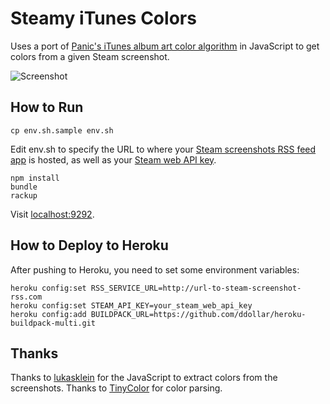 # Steamy iTunes Colors

Uses a port of [Panic's iTunes album art color algorithm](http://www.panic.com/blog/2012/12/itunes-11-and-colors/) in JavaScript to get colors from a given Steam screenshot.

![Screenshot](https://raw.githubusercontent.com/moneypenny/steamy-screenshots/master/screenshot.png)

## How to Run

    cp env.sh.sample env.sh

Edit env.sh to specify the URL to where your
[Steam screenshots RSS feed app](https://github.com/moneypenny/steam-screenshots-rss)
is hosted, as well as your [Steam web API key](http://steamcommunity.com/dev).

    npm install
    bundle
    rackup

Visit [localhost:9292](http://localhost:9292).

## How to Deploy to Heroku

After pushing to Heroku, you need to set some environment variables:

    heroku config:set RSS_SERVICE_URL=http://url-to-steam-screenshot-rss.com
    heroku config:set STEAM_API_KEY=your_steam_web_api_key
    heroku config:add BUILDPACK_URL=https://github.com/ddollar/heroku-buildpack-multi.git

## Thanks

Thanks to [lukasklein](https://github.com/lukasklein/itunes-colors) for the
JavaScript to extract colors from the screenshots. Thanks to
[TinyColor](https://github.com/bgrins/TinyColor) for color parsing.
